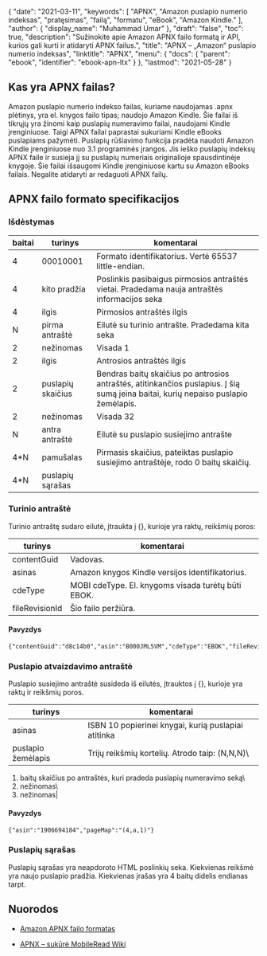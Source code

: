{
  "date": "2021-03-11",
  "keywords": [
"APNX",
"Amazon puslapio numerio indeksas",
"pratęsimas",
"failą",
"formatu",
"eBook",
"Amazon Kindle."
],
  "author": {
    "display_name": "Muhammad Umar"
},
  "draft": "false",
  "toc": true,
  "description": "Sužinokite apie Amazon APNX failo formatą ir API, kurios gali kurti ir atidaryti APNX failus.",
  "title": "APNX – „Amazon“ puslapio numerio indeksas",
  "linktitle": "APNX",
  "menu": {
    "docs": {
      "parent": "ebook",
      "identifier": "ebook-apn-ltx"
}
},
  "lastmod": "2021-05-28"
}

## Kas yra APNX failas? ##

Amazon puslapio numerio indekso failas, kuriame naudojamas .apnx plėtinys, yra el. knygos failo tipas; naudojo Amazon Kindle. Šie failai iš tikrųjų yra žinomi kaip puslapių numeravimo failai, naudojami Kindle įrenginiuose. Taigi APNX failai paprastai sukuriami Kindle eBooks puslapiams pažymėti. Puslapių rūšiavimo funkcija pradėta naudoti Amazon Kindle įrenginiuose nuo 3.1 programinės įrangos. Jis ieško puslapių indeksų APNX faile ir susieja jį su puslapių numeriais originalioje spausdintinėje knygoje. Šie failai išsaugomi Kindle įrenginiuose kartu su Amazon eBooks failais. Negalite atidaryti ar redaguoti APNX failų.

## APNX failo formato specifikacijos ##

### Išdėstymas

|baitai| turinys| komentarai|
---|---|---|
|4 |00010001 | Formato identifikatorius. Vertė 65537 little-endian.|
|4 |kito pradžia | Poslinkis pasibaigus pirmosios antraštės vietai. Pradedama nauja antraštės informacijos seka|
|4 |ilgis| Pirmosios antraštės ilgis|
|N |pirma antraštė | Eilutė su turinio antrašte. Pradedama kita seka|
|2 |nežinomas | Visada 1|
|2 |ilgis | Antrosios antraštės ilgis|
|2 |puslapių skaičius | Bendras baitų skaičius po antrosios antraštės, atitinkančios puslapius. Į šią sumą įeina baitai, kurių nepaiso puslapio žemėlapis.|
|2 |nežinomas | Visada 32|
|N |antra antraštė | Eilutė su puslapio susiejimo antrašte|
|4*N |pamušalas | Pirmasis skaičius, pateiktas puslapio susiejimo antraštėje, rodo 0 baitų skaičių.|
|4*N |puslapių sąrašas ||

### Turinio antraštė

Turinio antraštę sudaro eilutė, įtraukta į {}, kurioje yra raktų, reikšmių poros:

|turinys| komentarai|
---|---|
|contentGuid| Vadovas.|
|asinas | Amazon knygos Kindle versijos identifikatorius.|
|cdeType | MOBI cdeType. El. knygoms visada turėtų būti EBOK.|
|fileRevisionId | Šio failo peržiūra.|

#### Pavyzdys
```
{"contentGuid":"d8c14b0","asin":"B000JML5VM","cdeType":"EBOK","fileRevisionId":"1296874359405"}
```
### Puslapio atvaizdavimo antraštė
Puslapio susiejimo antraštė susideda iš eilutės, įtrauktos į {}, kurioje yra raktų ir reikšmių poros.

|turinys | komentarai|
---|---|
|asinas | ISBN 10 popierinei knygai, kurią puslapiai atitinka|
|puslapio žemėlapis| Trijų reikšmių kortelių. Atrodo taip: (N,N,N)\
1) baitų skaičius po antraštės, kuri pradeda puslapių numeravimo seką\
2) nežinomas\
3) nežinomas\|
#### Pavyzdys
```
{"asin":"1906694184","pageMap":"(4,a,1)"}
```

### Puslapių sąrašas

Puslapių sąrašas yra neapdoroto HTML poslinkių seka. Kiekvienas
reikšmė yra naujo puslapio pradžia. Kiekvienas įrašas yra 4 baitų didelis endianas
tarpt.



## Nuorodos

* [Amazon APNX failo formatas](https://nachtimwald.com/2011/02/09/amazon-apnx-file-format/)

* [APNX – sukūrė MobileRead Wiki](https://wiki.mobileread.com/wiki/APNX)


